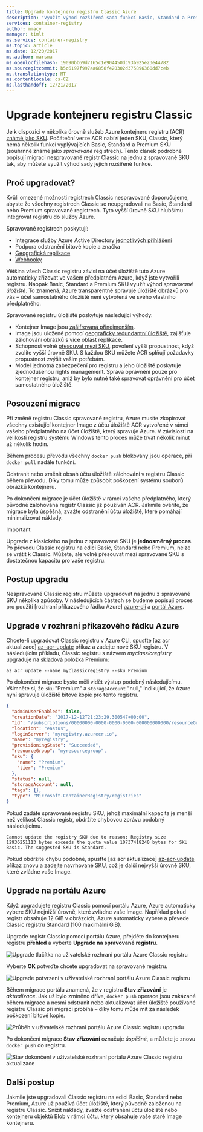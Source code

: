 ```yaml
---
title: Upgrade kontejneru registru Classic Azure
description: "Využít výhod rozšířená sada funkcí Basic, Standard a Premium spravuje upgradu vaší nespravované kontejneru registru Classic registrech kontejneru."
services: container-registry
author: mmacy
manager: timlt
ms.service: container-registry
ms.topic: article
ms.date: 12/20/2017
ms.author: marsma
ms.openlocfilehash: 19090bb69d7165c1e904450dc93b925e23e44782
ms.sourcegitcommit: b5c6197f997aa6858f420302d375896360dd7ceb
ms.translationtype: MT
ms.contentlocale: cs-CZ
ms.lasthandoff: 12/21/2017
---
```

# <a name="upgrade-a-classic-container-registry"></a>Upgrade kontejneru registru Classic

Je k dispozici v několika úrovně služeb Azure kontejneru registru (ACR) [známé jako SKU](container-registry-skus.md). Počáteční verze ACR nabízí jeden SKU, Classic, který nemá několik funkcí vyplývajících Basic, Standard a Premium SKU (souhrnně známé jako *spravované* registrech). Tento článek podrobně popisují migraci nespravované registr Classic na jednu z spravované SKU tak, aby můžete využít výhod sady jejich rozšířené funkce.

## <a name="why-upgrade"></a>Proč upgradovat?

Kvůli omezené možnosti registrech Classic nespravované doporučujeme, abyste že všechny registrech Classic se neupgradovali na Basic, Standard nebo Premium spravované registrech. Tyto vyšší úrovně SKU hlubšímu integrovat registru do služby Azure.

Spravované registrech poskytují:

* Integrace služby Azure Active Directory [jednotlivých přihlášení](container-registry-authentication.md#individual-login-with-azure-ad)
* Podpora odstranění bitové kopie a značka
* [Geografická replikace](container-registry-geo-replication.md)
* [Webhooky](container-registry-webhook.md)

Většina všech Classic registru závisí na účet úložiště tuto Azure automaticky zřizovat ve vašem předplatném Azure, když jste vytvořili registru. Naopak Basic, Standard a Premium SKU využít výhod *spravované úložiště*. To znamená, Azure transparentně spravuje úložiště obrázků pro vás – účet samostatného úložiště není vytvořená ve svého vlastního předplatného.

Spravované registru úložiště poskytuje následující výhody:

* Kontejner Image jsou [zašifrovaná přinejmenším](../storage/common/storage-service-encryption.md).
* Image jsou uložené pomocí [geograficky redundantní úložiště](../storage/common/storage-redundancy.md#geo-redundant-storage), zajišťuje zálohování obrázků s více oblast replikace.
* Schopnost volně [přesouvat mezi SKU](container-registry-skus.md#changing-skus), povolení vyšší propustnost, když zvolíte vyšší úrovně SKU. S každou SKU můžete ACR splňují požadavky propustnost zvýšit vašim potřebám.
* Model jednotná zabezpečení pro registru a jeho úložiště poskytuje zjednodušenou rights management. Správa oprávnění pouze pro kontejner registru, aniž by bylo nutné také spravovat oprávnění pro účet samostatného úložiště.

## <a name="migration-considerations"></a>Posouzení migrace

Při změně registru Classic spravované registru, Azure musíte zkopírovat všechny existující kontejner Image z účtu úložiště ACR vytvořené v rámci vašeho předplatného na účet úložiště, který spravuje Azure. V závislosti na velikosti registru systému Windows tento proces může trvat několik minut až několik hodin.

Během procesu převodu všechny `docker push` blokovány jsou operace, při `docker pull` nadále funkční.

Odstranit nebo změnit obsah účtu úložiště zálohování v registru Classic během převodu. Díky tomu může způsobit poškození systému souborů obrázků kontejneru.

Po dokončení migrace je účet úložiště v rámci vašeho předplatného, který původně zálohována registr Classic již používán ACR. Jakmile ověříte, že migrace byla úspěšná, zvažte odstranění účtu úložiště, které pomáhají minimalizovat náklady.

>[!IMPORTANT]
> Upgrade z klasického na jednu z spravované SKU je **jednosměrný proces**. Po převodu Classic registru na edici Basic, Standard nebo Premium, nelze se vrátit k Classic. Můžete, ale volně přesouvat mezi spravované SKU s dostatečnou kapacitu pro vaše registru.

## <a name="how-to-upgrade"></a>Postup upgradu

Nespravované Classic registru můžete upgradovat na jednu z spravované SKU několika způsoby. V následujících částech se budeme popisují proces pro použití [rozhraní příkazového řádku Azure] [ azure-cli] a [portál Azure][azure-portal].

## <a name="upgrade-in-azure-cli"></a>Upgrade v rozhraní příkazového řádku Azure

Chcete-li upgradovat Classic registru v Azure CLI, spusťte [az acr aktualizace] [ az-acr-update] příkaz a zadejte nové SKU registru. V následujícím příkladu, Classic registru s názvem *myclassicregistry* upgraduje na skladová položka Premium:

```azurecli-interactive
az acr update --name myclassicregistry --sku Premium
```

Po dokončení migrace byste měli vidět výstup podobný následujícímu. Všimněte si, že `sku` "Premium" a `storageAccount` "null," indikující, že Azure nyní spravuje úložiště bitové kopie pro tento registru.

```JSON
{
  "adminUserEnabled": false,
  "creationDate": "2017-12-12T21:23:29.300547+00:00",
  "id": "/subscriptions/00000000-0000-0000-0000-000000000000/resourceGroups/myresourcegroup/providers/Microsoft.ContainerRegistry/registries/myregistry",
  "location": "eastus",
  "loginServer": "myregistry.azurecr.io",
  "name": "myregistry",
  "provisioningState": "Succeeded",
  "resourceGroup": "myresourcegroup",
  "sku": {
    "name": "Premium",
    "tier": "Premium"
  },
  "status": null,
  "storageAccount": null,
  "tags": {},
  "type": "Microsoft.ContainerRegistry/registries"
}
```

Pokud zadáte spravované registru SKU, jehož maximální kapacita je menší než velikost Classic registr, obdržíte chybovou zprávu podobný následujícímu.

`Cannot update the registry SKU due to reason: Registry size 12936251113 bytes exceeds the quota value 10737418240 bytes for SKU Basic. The suggested SKU is Standard.`

Pokud obdržíte chybu podobné, spusťte [az acr aktualizace] [ az-acr-update] příkaz znovu a zadejte navrhované SKU, což je další nejvyšší úrovně SKU, které zvládne vaše Image.

## <a name="upgrade-in-azure-portal"></a>Upgrade na portálu Azure

Když upgradujete registru Classic pomocí portálu Azure, Azure automaticky vybere SKU nejnižší úrovně, které zvládne vaše Image. Například pokud registr obsahuje 12 GiB v obrázcích, Azure automaticky vybere a převede Classic registru Standard (100 maximální GiB).

Upgrade registr Classic pomocí portálu Azure, přejděte do kontejneru registru **přehled** a vyberte **Upgrade na spravované registru**.

![Upgrade tlačítka na uživatelské rozhraní portálu Azure Classic registru][update-classic-01-upgrade]

Vyberte **OK** potvrďte chcete upgradovat na spravované registru.

![Upgrade potvrzení v uživatelské rozhraní portálu Azure Classic registru][update-classic-02-confirm]

Během migrace portálu znamená, že v registru **Stav zřizování** je *aktualizace*. Jak už bylo zmíněno dříve, `docker push` operace jsou zakázané během migrace a nesmí odstranit nebo aktualizovat účet úložiště používané registru Classic při migraci probíhá – díky tomu může mít za následek poškození bitové kopie.

![Průběh v uživatelské rozhraní portálu Azure Classic registru upgradu][update-classic-03-updating]

Po dokončení migrace **Stav zřizování** označuje *úspěšné*, a můžete je znovu `docker push` do registru.

![Stav dokončení v uživatelské rozhraní portálu Azure Classic registru aktualizace][update-classic-04-updated]

## <a name="next-steps"></a>Další postup

Jakmile jste upgradovali Classic registru na edici Basic, Standard nebo Premium, Azure už používá účet úložiště, který původně založenou na registru Classic. Snížit náklady, zvažte odstranění účtu úložiště nebo kontejneru objektů Blob v rámci účtu, který obsahuje vaše staré Image kontejneru.

<!-- IMAGES -->
[update-classic-01-upgrade]: ./media/container-registry-upgrade\update-classic-01-upgrade.png
[update-classic-02-confirm]: ./media/container-registry-upgrade\update-classic-02-confirm.png
[update-classic-03-updating]: ./media/container-registry-upgrade\update-classic-03-updating.png
[update-classic-04-updated]: ./media/container-registry-upgrade\update-classic-04-updated.png

<!-- LINKS - internal -->
[az-acr-update]: /cli/azure/acr#az_acr_update
[azure-cli]: /cli/azure/install-azure-cli
[azure-portal]: https://portal.azure.com